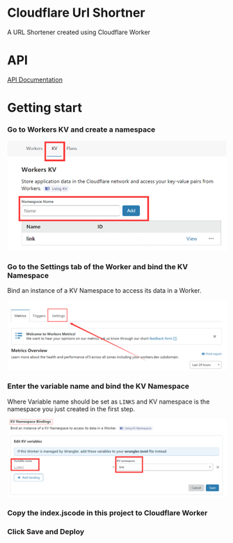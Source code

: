 # Cloudflare Url Shortner

A URL Shortener created using Cloudflare Worker

# API

[API Documentation](API.md)

# Getting start

### Go to Workers KV and create a namespace

<img src="https://raw.githubusercontent.com/imasimali/short-url-cf/main/imgs/step1.png">

### Go to the Settings tab of the Worker and bind the KV Namespace

Bind an instance of a KV Namespace to access its data in a Worker.

<img src="https://raw.githubusercontent.com/imasimali/short-url-cf/main/imgs/step2.png">

### Enter the variable name and bind the KV Namespace

Where Variable name should be set as `LINKS` and KV namespace is the namespace you just created in the first step.

<img src="https://raw.githubusercontent.com/imasimali/short-url-cf/main/imgs/step3.png">

### Copy the index.jscode in this project to Cloudflare Worker

### Click Save and Deploy

